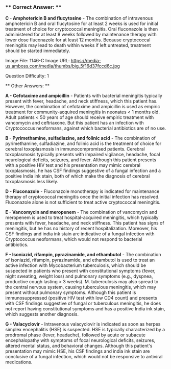 ### ** Correct Answer: **

**C - Amphotericin B and flucytosine** - The combination of intravenous amphotericin B and oral flucytosine for at least 2 weeks is used for initial treatment of choice for cryptococcal meningitis. Oral fluconazole is then administered for at least 8 weeks followed by maintenance therapy with lower dose fluconazole for at least 12 months. Because cryptococcal meningitis may lead to death within weeks if left untreated, treatment should be started immediately.

Image File: 1146-C
Image URL: https://media-us.amboss.com/media/thumbs/big_5f16d37fccd6c.jpg

Question Difficulty: 1

** Other Answers: **

**A - Cefotaxime and ampicillin** - Patients with bacterial meningitis typically present with fever, headache, and neck stiffness, which this patient has. However, the combination of cefotaxime and ampicillin is used as empiric treatment for community-acquired meningitis in neonates < 1 months old. Adult patients < 50 years of age should receive empiric treatment with vancomycin and ceftriaxone. But this patient has an infection with Cryptococcus neoformans, against which bacterial antibiotics are of no use.

**B - Pyrimethamine, sulfadiazine, and folinic acid** - The combination of pyrimethamine, sulfadiazine, and folinic acid is the treatment of choice for cerebral toxoplasmosis in immunocompromised patients. Cerebral toxoplasmosis typically presents with impaired vigilance, headache, focal neurological deficits, seizures, and fever. Although this patient presents with a positive HIV test and his presentation may mimic cerebral toxoplasmosis, he has CSF findings suggestive of a fungal infection and a positive India ink stain, both of which make the diagnosis of cerebral toxoplasmosis less likely.

**D - Fluconazole** - Fluconazole monotherapy is indicated for maintenance therapy of cryptococcal meningitis once the initial infection has resolved. Fluconazole alone is not sufficient to treat active cryptococcal meningitis.

**E - Vancomycin and meropenem** - The combination of vancomycin and meropenem is used to treat hospital-acquired meningitis, which typically presents with fever, headache, and neck stiffness. This patient has signs of meningitis, but he has no history of recent hospitalization. Moreover, his CSF findings and india ink stain are indicative of a fungal infection with Cryptococcus neoformans, which would not respond to bacterial antibiotics.

**F - Isoniazid, rifampin, pyrazinamide, and ethambutol** - The combination of isoniazid, rifampin, pyrazinamide, and ethambutol is used to treat an active infection with Mycobacterium tuberculosis, which should be suspected in patients who present with constitutional symptoms (fever, night sweating, weight loss) and pulmonary symptoms (e.g., dyspnea, productive cough lasting > 3 weeks). M. tuberculosis may also spread to the central nervous system, causing tuberculous meningitis, which may present without pulmonary symptoms. Although this patient is immunosuppressed (positive HIV test with low CD4 count) and presents with CSF findings suggestive of fungal or tuberculous meningitis, he does not report having constitutional symptoms and has a positive India ink stain, which suggests another diagnosis.

**G - Valacyclovir** - Intravenous valacyclovir is indicated as soon as herpes simplex encephalitis (HSE) is suspected. HSE is typically characterized by a prodromal phase (fever, headache), followed by acute or subacute encephalopathy with symptoms of focal neurological deficits, seizures, altered mental status, and behavioral changes. Although this patient's presentation may mimic HSE, his CSF findings and india ink stain are conclusive of a fungal infection, which would not be responsive to antiviral medications.

